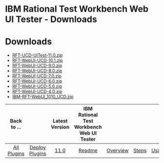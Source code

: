 
IBM Rational Test Workbench Web UI Tester - Downloads
=====================================================

# Downloads

- [RFT-UCD-UITest-11.0.zip](https://raw.githubusercontent.com/UrbanCode/IBM-UCD-PLUGINS/main/files/RFT-WebUI-UCD/RFT-UCD-UITest-11.0.zip)
- [RFT-WebUI-UCD-10.1.zip](https://raw.githubusercontent.com/UrbanCode/IBM-UCD-PLUGINS/main/files/RFT-WebUI-UCD/RFT-WebUI-UCD-10.1.zip)
- [RFT-WebUI-UCD-9.0.zip](https://raw.githubusercontent.com/UrbanCode/IBM-UCD-PLUGINS/main/files/RFT-WebUI-UCD/RFT-WebUI-UCD-9.0.zip)
- [RFT-WebUI-UCD-8.0.zip](https://raw.githubusercontent.com/UrbanCode/IBM-UCD-PLUGINS/main/files/RFT-WebUI-UCD/RFT-WebUI-UCD-8.0.zip)
- [RFT-WebUI-UCD-7.0.zip](https://raw.githubusercontent.com/UrbanCode/IBM-UCD-PLUGINS/main/files/RFT-WebUI-UCD/RFT-WebUI-UCD-7.0.zip)
- [RFT-WebUI-UCD-6.0.zip](https://raw.githubusercontent.com/UrbanCode/IBM-UCD-PLUGINS/main/files/RFT-WebUI-UCD/RFT-WebUI-UCD-6.0.zip)
- [RFT-WebUI-UCD-5.0.zip](https://raw.githubusercontent.com/UrbanCode/IBM-UCD-PLUGINS/main/files/RFT-WebUI-UCD/RFT-WebUI-UCD-5.0.zip)
- [RFT-WebUI-UCD-4.0.zip](https://raw.githubusercontent.com/UrbanCode/IBM-UCD-PLUGINS/main/files/RFT-WebUI-UCD/RFT-WebUI-UCD-4.0.zip)
- [IBM-RFT-WebUI_1010_UCD.zip](https://raw.githubusercontent.com/UrbanCode/IBM-UCD-PLUGINS/main/files/RFT-WebUI-UCD/IBM-RFT-WebUI_1010_UCD.zip)

|Back to ...||Latest Version|IBM Rational Test Workbench Web UI Tester ||||
| :---: | :---: | :---: | :---: | :---: | :---: | :---: |
|[All Plugins](../../index.md)|[Deploy Plugins](../README.md)|[11.0](https://raw.githubusercontent.com/UrbanCode/IBM-UCD-PLUGINS/main/files/RFT-WebUI-UCD/RFT-UCD-UITest-11.0.zip)|[Readme](README.md)|[Overview](overview.md)|[Steps](steps.md)|[Usage](usage.md)|
